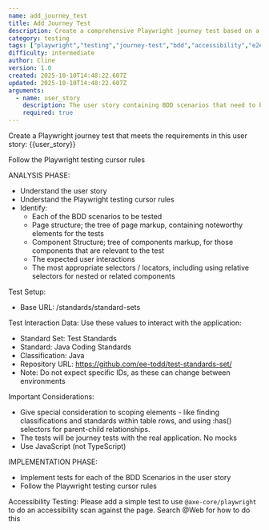 ```yaml
---
name: add_journey_test
title: Add Journey Test
description: Create a comprehensive Playwright journey test based on a user story. This prompt guides the creation of BDD-style tests with proper selectors, accessibility scanning, and adherence to Playwright best practices. Includes analysis and implementation phases with specific focus on page structure, component relationships, and real application testing (no mocks).
category: testing
tags: ["playwright","testing","journey-test","bdd","accessibility","e2e"]
difficulty: intermediate
author: Cline
version: 1.0
created: 2025-10-10T14:48:22.607Z
updated: 2025-10-10T14:48:22.607Z
arguments:
  - name: user_story
    description: The user story containing BDD scenarios that need to be tested with Playwright
    required: true
---
```


Create a Playwright journey test that meets the requirements in this user story: {{user_story}}

Follow the Playwright testing cursor rules

ANALYSIS PHASE:
- Understand the user story
- Understand the Playwright testing cursor rules
- Identify:
  - Each of the BDD scenarios to be tested
  - Page structure; the tree of page markup, containing noteworthy elements for the tests
  - Component Structure; tree of components markup, for those components that are relevant to the test
  - The expected user interactions
  - The most appropriate selectors / locators, including using relative selectors for nested or related components

Test Setup:
- Base URL: /standards/standard-sets

Test Interaction Data:
Use these values to interact with the application:
- Standard Set: Test Standards
- Standard: Java Coding Standards
- Classification: Java
- Repository URL: https://github.com/ee-todd/test-standards-set/
- Note: Do not expect specific IDs, as these can change between environments

Important Considerations:
- Give special consideration to scoping elements - like finding classifications and standards within table rows, and using :has() selectors for parent-child relationships.
- The tests will be journey tests with the real application. No mocks
- Use JavaScript (not TypeScript)

IMPLEMENTATION PHASE:
- Implement tests for each of the BDD Scenarios in the user story
- Follow the Playwright testing cursor rules

Accessibility Testing:
Please add a simple test to use `@axe-core/playwright` to do an accessibility scan against the page. Search @Web for how to do this

